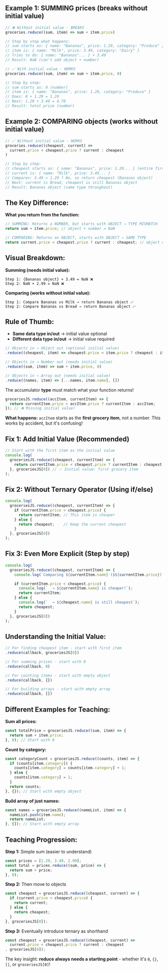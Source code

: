 
## Example 1: SUMMING prices (breaks without initial value)

```javascript
// ❌ Without initial value - BREAKS
groceries.reduce((sum, item) => sum + item.price)

// Step by step what happens:
// sum starts as: { name: "Bananas", price: 1.29, category: "Produce" } (entire first object!)
// item is: { name: "Milk", price: 3.49, category: "Dairy" }
// Tries to do: { name: "Bananas"... } + 3.49
// Result: NaN (can't add object + number)
```

```javascript
// ✅ With initial value - WORKS
groceries.reduce((sum, item) => sum + item.price, 0)

// Step by step:
// sum starts as: 0 (number)
// item is: { name: "Bananas", price: 1.29, category: "Produce" }
// Does: 0 + 1.29 = 1.29
// Next: 1.29 + 3.49 = 4.78
// Result: total price (number)
```

## Example 2: COMPARING objects (works without initial value)

```javascript
// ✅ Without initial value - WORKS
groceries.reduce((cheapest, current) =>
  current.price < cheapest.price ? current : cheapest
)

// Step by step:
// cheapest starts as: { name: "Bananas", price: 1.29... } (entire first object!)
// current is: { name: "Milk", price: 3.49... }
// Compares: 3.49 < 1.29 ? No, so return cheapest (Bananas object)
// Next: current is Bread, cheapest is still Bananas object
// Result: Bananas object (same type throughout)
```

## The Key Difference:

**What you return from the function:**

```javascript
// SUMMING: Returns a NUMBER, but starts with OBJECT → TYPE MISMATCH
return sum + item.price; // object + number = NaN

// COMPARING: Returns an OBJECT, starts with OBJECT → SAME TYPE
return current.price < cheapest.price ? current : cheapest; // object or object = object
```

## Visual Breakdown:

**Summing (needs initial value):**
```
Step 1: {Bananas object} + 3.49 = NaN ❌
Step 2: NaN + 2.99 = NaN ❌
```

**Comparing (works without initial value):**
```
Step 1: Compare Bananas vs Milk → return Bananas object ✅
Step 2: Compare Bananas vs Bread → return Bananas object ✅
```

## Rule of Thumb:

- **Same data type in/out** → initial value optional
- **Different data type in/out** → initial value required

```javascript
// Objects in → Object out (optional initial value)
.reduce((cheapest, item) => cheapest.price < item.price ? cheapest : item)

// Objects in → Number out (needs initial value)
.reduce((sum, item) => sum + item.price, 0)

// Objects in → Array out (needs initial value)
.reduce((names, item) => [...names, item.name], [])
```

The accumulator **type** must match what your function returns!

```javascript
groceriesJS.reduce((accItem, currentItem) => {
  return currentItem.price < accItem.price ? currentItem : accItem;
}); // ❌ Missing initial value!
```

**What happens:** `accItem` starts as the **first grocery item**, not a number. This works by accident, but it's confusing!

## Fix 1: Add Initial Value (Recommended)

```javascript
// Start with the first item as the initial value
console.log(
  groceriesJS.reduce((cheapest, currentItem) => {
    return currentItem.price < cheapest.price ? currentItem : cheapest;
  }, groceriesJS[0]) // ✅ Initial value: first grocery item
);
```

## Fix 2: Without Ternary Operator (Using if/else)

```javascript
console.log(
  groceriesJS.reduce((cheapest, currentItem) => {
    if (currentItem.price < cheapest.price) {
      return currentItem; // This item is cheaper
    } else {
      return cheapest;    // Keep the current cheapest
    }
  }, groceriesJS[0])
);
```

## Fix 3: Even More Explicit (Step by step)

```javascript
console.log(
  groceriesJS.reduce((cheapest, currentItem) => {
    console.log(`Comparing ${currentItem.name} ($${currentItem.price}) vs ${cheapest.name} ($${cheapest.price})`);

    if (currentItem.price < cheapest.price) {
      console.log(`  → ${currentItem.name} is cheaper!`);
      return currentItem;
    } else {
      console.log(`  → ${cheapest.name} is still cheapest`);
      return cheapest;
    }
  }, groceriesJS[0])
);
```

## Understanding the Initial Value:

```javascript
// For finding cheapest item - start with first item
.reduce(callback, groceriesJS[0])

// For summing prices - start with 0
.reduce(callback, 0)

// For counting items - start with empty object
.reduce(callback, {})

// For building arrays - start with empty array
.reduce(callback, [])
```

## Different Examples for Teaching:

**Sum all prices:**
```javascript
const totalPrice = groceriesJS.reduce((sum, item) => {
  return sum + item.price;
}, 0); // Start with 0
```

**Count by category:**
```javascript
const categoryCount = groceriesJS.reduce((counts, item) => {
  if (counts[item.category]) {
    counts[item.category] = counts[item.category] + 1;
  } else {
    counts[item.category] = 1;
  }
  return counts;
}, {}); // Start with empty object
```

**Build array of just names:**
```javascript
const names = groceriesJS.reduce((nameList, item) => {
  nameList.push(item.name);
  return nameList;
}, []); // Start with empty array
```

## Teaching Progression:

**Step 1:** Simple sum (easier to understand)
```javascript
const prices = [1.29, 3.49, 2.99];
const total = prices.reduce((sum, price) => {
  return sum + price;
}, 0);
```

**Step 2:** Then move to objects
```javascript
const cheapest = groceriesJS.reduce((cheapest, current) => {
  if (current.price < cheapest.price) {
    return current;
  } else {
    return cheapest;
  }
}, groceriesJS[0]);
```

**Step 3:** Eventually introduce ternary as shorthand
```javascript
const cheapest = groceriesJS.reduce((cheapest, current) =>
  current.price < cheapest.price ? current : cheapest
, groceriesJS[0]);
```

The key insight: **reduce always needs a starting point** - whether it's `0`, `{}`, `[]`, or `groceriesJS[0]`!